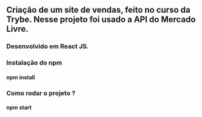 
## Criação de um site de vendas, feito no curso da Trybe. Nesse projeto foi usado a API do Mercado Livre.

### Desenvolvido em React JS.

### Instalação do npm
#### npm install

### Como rodar o projeto ?
#### npm start
